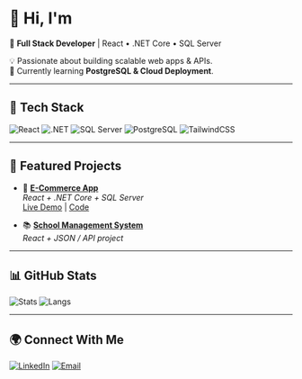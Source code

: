 # 👋 Hi, I'm <Your Name>  

🚀 **Full Stack Developer** | React • .NET Core • SQL Server  

💡 Passionate about building scalable web apps & APIs.  
🎯 Currently learning **PostgreSQL & Cloud Deployment**.  

---

## 🔧 Tech Stack
![React](https://img.shields.io/badge/React-20232A?style=for-the-badge&logo=react&logoColor=61DAFB)
![.NET](https://img.shields.io/badge/.NET-512BD4?style=for-the-badge&logo=dotnet&logoColor=white)
![SQL Server](https://img.shields.io/badge/SQL%20Server-CC2927?style=for-the-badge&logo=microsoft-sql-server&logoColor=white)
![PostgreSQL](https://img.shields.io/badge/PostgreSQL-336791?style=for-the-badge&logo=postgresql&logoColor=white)
![TailwindCSS](https://img.shields.io/badge/TailwindCSS-38B2AC?style=for-the-badge&logo=tailwind-css&logoColor=white)

---

## 📌 Featured Projects
- 🛒 **[E-Commerce App](https://github.com/<your-username>/ecommerce)**  
  *React + .NET Core + SQL Server*  
  [Live Demo](#) | [Code](https://github.com/<your-username>/ecommerce)

- 📚 **[School Management System](https://github.com/<your-username>/school-management)**  
  *React + JSON / API project*

---

## 📊 GitHub Stats
![Stats](https://github-readme-stats.vercel.app/api?username=<your-username>&show_icons=true&theme=radical)
![Langs](https://github-readme-stats.vercel.app/api/top-langs/?username=<your-username>&layout=compact&theme=radical)

---

## 🌍 Connect With Me
[![LinkedIn](https://img.shields.io/badge/LinkedIn-blue?style=for-the-badge&logo=linkedin)](https://www.linkedin.com/in/<your-linkedin>)
[![Email](https://img.shields.io/badge/Email-red?style=for-the-badge&logo=gmail&logoColor=white)](mailto:<your-email>)
